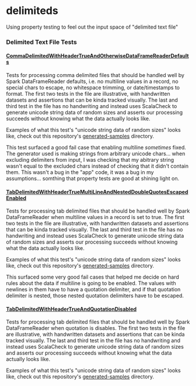 # delimiteds
Using property testing to feel out the input space of "delimited text file" 

### Delimited Text File Tests

#### [CommaDelimitedWithHeaderTrueAndOtherwiseDataFrameReaderDefaults](src/test/scala/com/github/shnewto/CommaDelimitedWithHeaderTrueAndOtherwiseDataFrameReaderDefaults.scala) 
Tests for processing comma delimited files that should be handled well by Spark DataFrameReader defaults, 
i.e. no multiline values in a record, no special chars to escape, no whitespace trimming, or
date/timestamps to format. The first two tests in the file are illustrative, with handwritten datasets
and assertions that can be kinda tracked visually. The last and third test in the file has no 
handwriting and instead uses ScalaCheck to generate unicode string data of random sizes and 
asserts our processing succeeds without knowing what the data actually looks like.

Examples of what this test's "unicode string data of random sizes" looks like, check out this repository's [generated-samples](generated-samples)
directory.


This test surfaced a good fail case that enabling multiline _sometimes_ fixed. The generator used
is making strings from arbitrary unicode chars... when excluding delimiters from input, I was 
checking that my abitrary string wasn't equal to the excluded chars instead of checking that
it didn't contain them. This wasn't a bug in the "app" code, it was a bug in my assumptions... somthing
that property tests are good at shining light on.

#### [TabDelimitedWithHeaderTrueMultiLineAndNestedDoubleQuotesEscapedEnabled](src/test/scala/com/github/shnewto/TabDelimitedWithHeaderTrueMultiLineAndNestedDoubleQuotesEscapedEnabled.scala)
Tests for processing tab delimited files that should be handled well by Spark DataFrameReader when 
multiline values in a record is set to true. The first two tests in the file are illustrative, 
with handwritten datasets and assertions that can be kinda tracked visually. The last and third test 
in the file has no handwriting and instead uses ScalaCheck to generate unicode string data of random 
sizes and asserts our processing succeeds without knowing what the data actually looks like.

Examples of what this test's "unicode string data of random sizes" looks like, check out this repository's [generated-samples](generated-samples)
directory.

This surfaced some very good fail cases that helped me decide on hard rules about the data if
multiline is going to be enabled. The values with newlines in them have to have a quotation
delimiter, and if that quotation delimiter is nested, those nested quotation delimiters have
to be escaped.

#### [TabDelimitedWithHeaderTrueAndQuotationDisabled](src/test/scala/com/github/shnewto/TabDelimitedWithHeaderTrueAndQuotationDisabled.scala)
Tests for processing tab delimited files that should be handled well by Spark DataFrameReader when
quotation is disables. The first two tests in the file are illustrative,
with handwritten datasets and assertions that can be kinda tracked visually. The last and third test
in the file has no handwriting and instead uses ScalaCheck to generate unicode string data of random
sizes and asserts our processing succeeds without knowing what the data actually looks like.

Examples of what this test's "unicode string data of random sizes" looks like, check out this repository's [generated-samples](generated-samples)
directory.